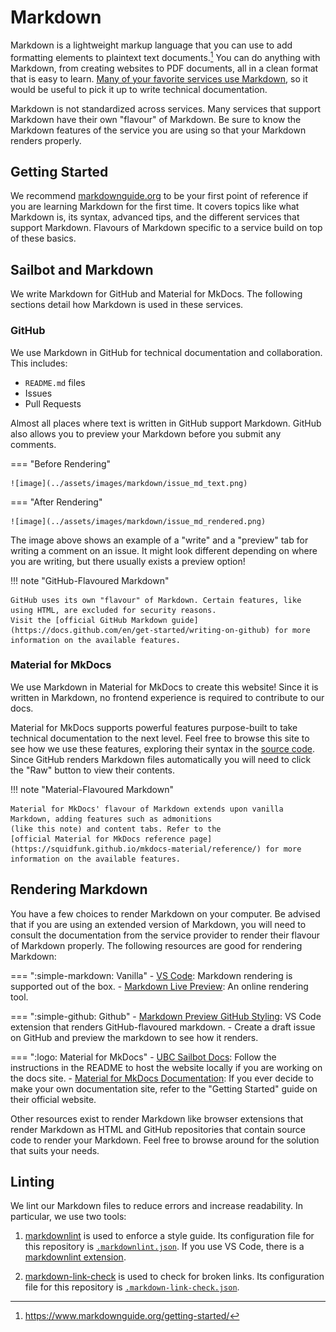 # Markdown

Markdown is a lightweight markup language that you can use to add formatting elements to plaintext text documents.[^1]
You can do anything with Markdown, from creating websites to PDF documents, all in a clean format that is easy to
learn. [Many of your favorite services use Markdown](https://www.markdownguide.org/tools/), so it would be useful
to pick it up to write technical documentation.

Markdown is not standardized across services. Many services that support Markdown have their
own "flavour" of Markdown. Be sure to know the Markdown features of the service
you are using so that your Markdown renders properly.

## Getting Started

We recommend [markdownguide.org](https://www.markdownguide.org/) to be your first point of reference if you are learning
Markdown for the first time. It covers topics like what Markdown is, its syntax, advanced tips, and the different
services that support Markdown. Flavours of Markdown specific to a service build on top of these basics.

## Sailbot and Markdown

We write Markdown for GitHub and Material for MkDocs. The following sections
detail how Markdown is used in these services.

### GitHub

We use Markdown in GitHub for technical documentation and collaboration. This includes:

- `README.md` files
- Issues
- Pull Requests

Almost all places where text is written in GitHub support Markdown. GitHub also allows you to preview
your Markdown before you submit any comments.

=== "Before Rendering"

    ![image](../assets/images/markdown/issue_md_text.png)

=== "After Rendering"

    ![image](../assets/images/markdown/issue_md_rendered.png)

The image above shows an example of a "write" and a "preview" tab for writing a comment on an issue. It might look
different depending on where you are writing, but there usually exists a preview option!

!!! note "GitHub-Flavoured Markdown"

    GitHub uses its own "flavour" of Markdown. Certain features, like using HTML, are excluded for security reasons.
    Visit the [official GitHub Markdown guide](https://docs.github.com/en/get-started/writing-on-github) for more
    information on the available features.

### Material for MkDocs

We use Markdown in Material for MkDocs to create this website! Since it is written in Markdown, no frontend
experience is required to contribute to our docs.

Material for MkDocs supports powerful features purpose-built to take technical documentation to the next level.
Feel free to browse this site to see how we use these features, exploring their syntax in the
[source code](https://github.com/UBCSailbot/docs/tree/main/docs). Since GitHub renders Markdown files automatically
you will need to click the "Raw" button to view their contents.

!!! note "Material-Flavoured Markdown"

    Material for MkDocs' flavour of Markdown extends upon vanilla Markdown, adding features such as admonitions 
    (like this note) and content tabs. Refer to the
    [official Material for MkDocs reference page](https://squidfunk.github.io/mkdocs-material/reference/) for more
    information on the available features.

## Rendering Markdown

You have a few choices to render Markdown on your computer.
Be advised that if you are using an extended version of Markdown, you will
need to consult the documentation from the service provider to render their flavour of Markdown properly. The following
resources are good for rendering Markdown:

=== ":simple-markdown: Vanilla"
    - [VS Code](https://code.visualstudio.com/docs/languages/markdown#_markdown-preview): Markdown rendering is supported
    out of the box.
    - [Markdown Live Preview](https://markdownlivepreview.com/): An online rendering tool.

=== ":simple-github: Github"
    - [Markdown Preview GitHub Styling](https://marketplace.visualstudio.com/items?itemName=bierner.markdown-preview-github-styles):
    VS Code extension that renders GitHub-flavoured markdown.
    - Create a draft issue on GitHub and preview the markdown to see how it renders.

=== ":logo: Material for MkDocs"
    - [UBC Sailbot Docs](https://github.com/UBCSailbot/docs): Follow the instructions in the README to host the website
    locally if you are working on the docs site.
    - [Material for MkDocs Documentation](https://squidfunk.github.io/mkdocs-material/getting-started/): If you ever
    decide to make your own documentation site, refer to the "Getting Started" guide on their official website.

Other resources exist to render Markdown like browser extensions that render Markdown as HTML and GitHub repositories
that contain source code to render your Markdown. Feel free
to browse around for the solution that suits your needs.

## Linting

We lint our Markdown files to reduce errors and increase readability. In particular, we use two tools:

1. [markdownlint](https://github.com/DavidAnson/markdownlint) is
used to enforce a style guide. Its configuration file for this repository is [`.markdownlint.json`](https://github.com/UBCSailbot/docs/blob/main/.markdownlint.json).
If you use VS Code, there is a [markdownlint extension](https://marketplace.visualstudio.com/items?itemName=DavidAnson.vscode-markdownlint).

2. [markdown-link-check](https://github.com/tcort/markdown-link-check) is
used to check for broken links. Its configuration file for this repository is [`.markdown-link-check.json`](https://github.com/UBCSailbot/docs/blob/main/.markdown-link-check.json).

[^1]: <https://www.markdownguide.org/getting-started/>
